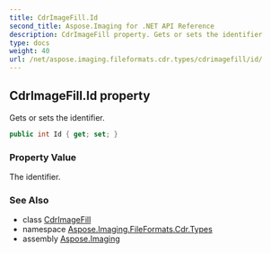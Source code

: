 ```yaml
---
title: CdrImageFill.Id
second_title: Aspose.Imaging for .NET API Reference
description: CdrImageFill property. Gets or sets the identifier
type: docs
weight: 40
url: /net/aspose.imaging.fileformats.cdr.types/cdrimagefill/id/
---
```

## CdrImageFill.Id property

Gets or sets the identifier.

```csharp
public int Id { get; set; }
```

### Property Value

The identifier.

### See Also

* class [CdrImageFill](../)
* namespace [Aspose.Imaging.FileFormats.Cdr.Types](../../cdrimagefill/)
* assembly [Aspose.Imaging](../../../)


